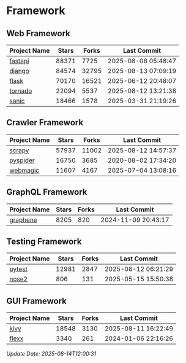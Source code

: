 # Framework

## Web Framework
| Project Name | Stars | Forks | Last Commit |
| ------------ | ----- | ----- | ----------- |
| [fastapi](https://github.com/fastapi/fastapi) | 88371 | 7725 | 2025-08-08 05:48:47 |
| [django](https://github.com/django/django) | 84574 | 32795 | 2025-08-13 07:09:19 |
| [flask](https://github.com/pallets/flask) | 70170 | 16521 | 2025-06-12 20:48:07 |
| [tornado](https://github.com/tornadoweb/tornado) | 22094 | 5537 | 2025-08-12 13:21:38 |
| [sanic](https://github.com/sanic-org/sanic) | 18466 | 1578 | 2025-03-31 21:19:26 |

## Crawler Framework
| Project Name | Stars | Forks | Last Commit |
| ------------ | ----- | ----- | ----------- |
| [scrapy](https://github.com/scrapy/scrapy) | 57937 | 11002 | 2025-08-12 14:57:37 |
| [pyspider](https://github.com/binux/pyspider) | 16750 | 3685 | 2020-08-02 17:34:20 |
| [webmagic](https://github.com/code4craft/webmagic) | 11607 | 4167 | 2025-07-04 13:08:16 |

## GraphQL Framework
| Project Name | Stars | Forks | Last Commit |
| ------------ | ----- | ----- | ----------- |
| [graphene](https://github.com/graphql-python/graphene) | 8205 | 820 | 2024-11-09 20:43:17 |

## Testing Framework
| Project Name | Stars | Forks | Last Commit |
| ------------ | ----- | ----- | ----------- |
| [pytest](https://github.com/pytest-dev/pytest) | 12981 | 2847 | 2025-08-12 06:21:29 |
| [nose2](https://github.com/nose-devs/nose2) | 806 | 131 | 2025-05-15 15:50:38 |

## GUI Framework
| Project Name | Stars | Forks | Last Commit |
| ------------ | ----- | ----- | ----------- |
| [kivy](https://github.com/kivy/kivy) | 18548 | 3130 | 2025-08-11 16:22:49 |
| [flexx](https://github.com/flexxui/flexx) | 3340 | 261 | 2024-01-06 22:16:26 |

*Update Date: 2025-08-14T12:00:31*
